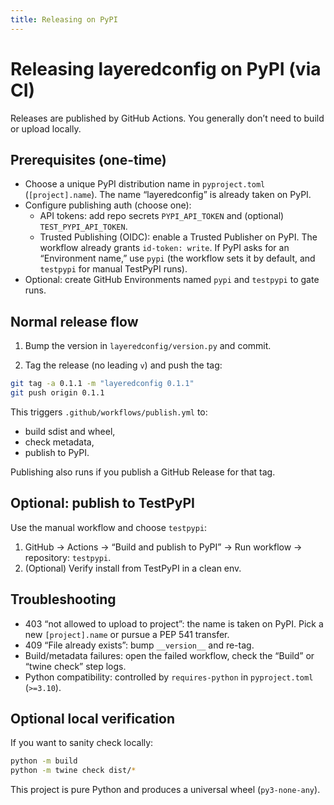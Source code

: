 ```yaml
---
title: Releasing on PyPI
---
```


# Releasing layeredconfig on PyPI (via CI)

Releases are published by GitHub Actions. You generally don’t need to build or upload locally.

## Prerequisites (one-time)

- Choose a unique PyPI distribution name in `pyproject.toml` (`[project].name`). The name “layeredconfig” is already taken on PyPI.
- Configure publishing auth (choose one):
  - API tokens: add repo secrets `PYPI_API_TOKEN` and (optional) `TEST_PYPI_API_TOKEN`.
  - Trusted Publishing (OIDC): enable a Trusted Publisher on PyPI. The workflow already grants `id-token: write`. If PyPI asks for an “Environment name,” use `pypi` (the workflow sets it by default, and `testpypi` for manual TestPyPI runs).
- Optional: create GitHub Environments named `pypi` and `testpypi` to gate runs.

## Normal release flow

1) Bump the version in `layeredconfig/version.py` and commit.

2) Tag the release (no leading `v`) and push the tag:

```bash
git tag -a 0.1.1 -m "layeredconfig 0.1.1"
git push origin 0.1.1
```

This triggers `.github/workflows/publish.yml` to:
- build sdist and wheel,
- check metadata,
- publish to PyPI.

Publishing also runs if you publish a GitHub Release for that tag.

## Optional: publish to TestPyPI

Use the manual workflow and choose `testpypi`:

1) GitHub → Actions → “Build and publish to PyPI” → Run workflow → repository: `testpypi`.
2) (Optional) Verify install from TestPyPI in a clean env.

## Troubleshooting

- 403 “not allowed to upload to project”: the name is taken on PyPI. Pick a new `[project].name` or pursue a PEP 541 transfer.
- 409 “File already exists”: bump `__version__` and re-tag.
- Build/metadata failures: open the failed workflow, check the “Build” or “twine check” step logs.
- Python compatibility: controlled by `requires-python` in `pyproject.toml` (`>=3.10`).

## Optional local verification

If you want to sanity check locally:

```bash
python -m build
python -m twine check dist/*
```

This project is pure Python and produces a universal wheel (`py3-none-any`).
